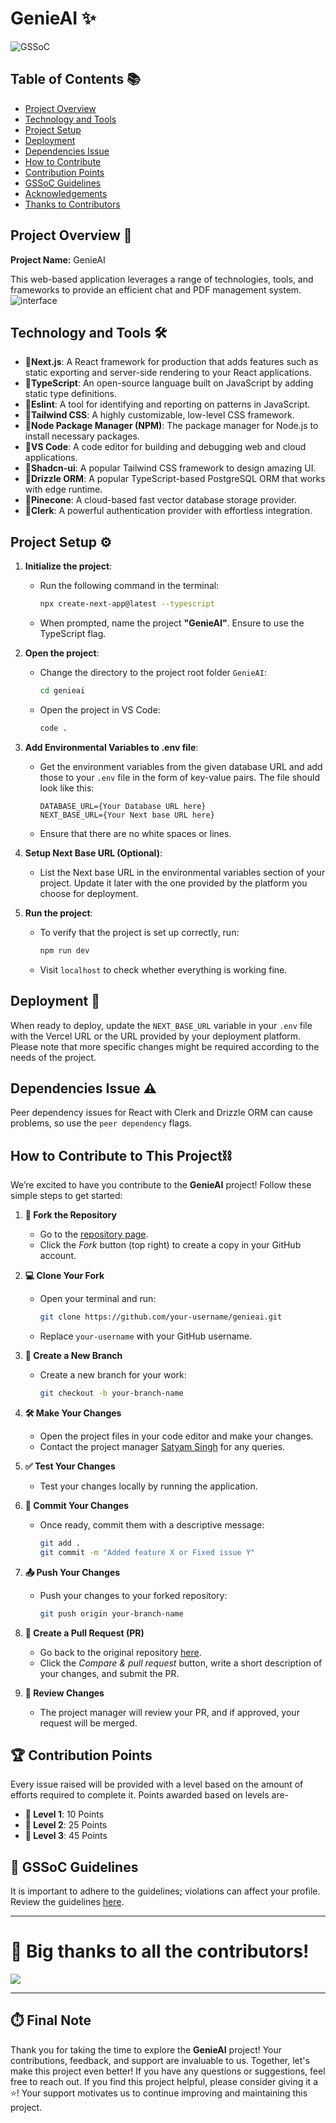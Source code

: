 # GenieAI ✨

![GSSoC](GSSoC-Ext.png)

## Table of Contents 📚 
 
- [Project Overview](#project-overview)
- [Technology and Tools](#technology-and-tools)
- [Project Setup](#project-setup)
- [Deployment](#deployment)
- [Dependencies Issue](#dependencies-issue)
- [How to Contribute](#how-to-contribute)
- [Contribution Points](#contribution-points)
- [GSSoC Guidelines](#gssoc-guidelines)
- [Acknowledgements](#acknowledgements)
- [Thanks to Contributors](#thanks-to-contributors)

## Project Overview 📝

**Project Name:** GenieAI

This web-based application leverages a range of technologies, tools, and frameworks to provide an efficient chat and PDF management system.
![interface](genieai.png)

## Technology and Tools 🛠️

- 📍**Next.js**: A React framework for production that adds features such as static exporting and server-side rendering to your React applications.
- 📍**TypeScript**: An open-source language built on JavaScript by adding static type definitions.
- 📍**Eslint**: A tool for identifying and reporting on patterns in JavaScript.
- 📍**Tailwind CSS**: A highly customizable, low-level CSS framework.
- 📍**Node Package Manager (NPM)**: The package manager for Node.js to install necessary packages.
- 📍**VS Code**: A code editor for building and debugging web and cloud applications.
- 📍**Shadcn-ui**: A popular Tailwind CSS framework to design amazing UI.
- 📍**Drizzle ORM**: A popular TypeScript-based PostgreSQL ORM that works with edge runtime.
- 📍**Pinecone**: A cloud-based fast vector database storage provider.
- 📍**Clerk**: A powerful authentication provider with effortless integration.

## Project Setup ⚙️

1. **Initialize the project**: 
   - Run the following command in the terminal:
     ```bash
     npx create-next-app@latest --typescript
     ```
   - When prompted, name the project **"GenieAI"**. Ensure to use the TypeScript flag.

2. **Open the project**: 
   - Change the directory to the project root folder `GenieAI`:
     ```bash
     cd genieai
     ```
   - Open the project in VS Code:
     ```bash
     code .
     ```

3. **Add Environmental Variables to .env file**: 
   - Get the environment variables from the given database URL and add those to your `.env` file in the form of key-value pairs. The file should look like this:
     ```
     DATABASE_URL={Your Database URL here}
     NEXT_BASE_URL={Your Next base URL here}
     ```
   - Ensure that there are no white spaces or lines.

4. **Setup Next Base URL (Optional)**: 
   - List the Next base URL in the environmental variables section of your project. Update it later with the one provided by the platform you choose for deployment.

5. **Run the project**: 
   - To verify that the project is set up correctly, run:
     ```bash
     npm run dev
     ```
   - Visit `localhost` to check whether everything is working fine.

## Deployment 🚀

When ready to deploy, update the `NEXT_BASE_URL` variable in your `.env` file with the Vercel URL or the URL provided by your deployment platform. Please note that more specific changes might be required according to the needs of the project.

## Dependencies Issue ⚠️

Peer dependency issues for React with Clerk and Drizzle ORM can cause problems, so use the `peer dependency` flags.

## How to Contribute to This Project⛓️

We’re excited to have you contribute to the **GenieAI** project! Follow these simple steps to get started:

1. **🍴 Fork the Repository**  
   - Go to the [repository page](https://github.com/satyam8932/genieai).
   - Click the *Fork* button (top right) to create a copy in your GitHub account.

2. **💻 Clone Your Fork**  
   - Open your terminal and run:
     ```bash
     git clone https://github.com/your-username/genieai.git
     ```
   - Replace `your-username` with your GitHub username.

3. **🌿 Create a New Branch**  
   - Create a new branch for your work:
     ```bash
     git checkout -b your-branch-name
     ```

4. **🛠️ Make Your Changes**  
   - Open the project files in your code editor and make your changes.
   - Contact the project manager [Satyam Singh](https://github.com/satyam8932) for any queries.

5. **✅ Test Your Changes**  
   - Test your changes locally by running the application.

6. **💬 Commit Your Changes**  
   - Once ready, commit them with a descriptive message:
     ```bash
     git add .
     git commit -m "Added feature X or Fixed issue Y"
     ```

7. **📤 Push Your Changes**  
   - Push your changes to your forked repository:
     ```bash
     git push origin your-branch-name
     ```

8. **🔄 Create a Pull Request (PR)**  
   - Go back to the original repository [here](https://github.com/satyam8932/genieai).
   - Click the *Compare & pull request* button, write a short description of your changes, and submit the PR.

9. **🔎 Review Changes**  
   - The project manager will review your PR, and if approved, your request will be merged.

## 🏆 Contribution Points

Every issue raised will be provided with a level based on the amount of efforts required to complete it. Points awarded based on levels are-
- **🥇 Level 1**: 10 Points  
- **🥈 Level 2**: 25 Points  
- **🥉 Level 3**: 45 Points  

## 📃 GSSoC Guidelines 

It is important to adhere to the guidelines; violations can affect your profile. Review the guidelines [here](https://github.com/GSSoC24/Contributor/tree/main/gssoc-guidelines).

---

# 🎉 Big thanks to all the contributors!

<a href="https://github.com/satyam8932/genieai/pulse">
  <img align="center" src="https://contrib.rocks/image?max=100&repo=satyam8932/genieai" />
</a>

---

## ⏱️ Final Note

Thank you for taking the time to explore the **GenieAI** project! Your contributions, feedback, and support are invaluable to us. Together, let's make this project even better! If you have any questions or suggestions, feel free to reach out. If you find this project helpful, please consider giving it a ⭐️! Your support motivates us to continue improving and maintaining this project.

